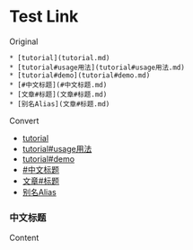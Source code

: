 # Test Link

Original

```
* [tutorial](tutorial.md)
* [tutorial#usage用法](tutorial#usage用法.md)
* [tutorial#demo](tutorial#demo.md)
* [#中文标题](#中文标题.md)
* [文章#标题](文章#标题.md)
* [别名Alias](文章#标题.md)
```
Convert

* [tutorial](tutorial.md)
* [tutorial#usage用法](tutorial#usage用法.md)
* [tutorial#demo](tutorial#demo.md)
* [#中文标题](#中文标题.md)
* [文章#标题](文章#标题.md)
* [别名Alias](文章#标题.md)

### 中文标题

Content
